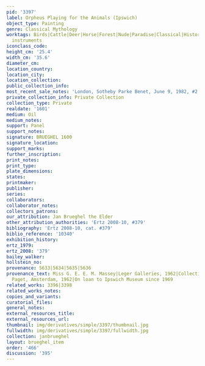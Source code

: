 ```yaml
---
pid: '3397'
label: Orpheus Playing for the Animals (Ipswich)
object_type: Painting
genre: Classical Mythology
worktags: Birds|Cattle|Deer|Horse|Forest|Nude|Paradise|Classical|History|Landscape|Mythological|Musical
  instruments
iconclass_code:
height_cm: '25.4'
width_cm: '35.6'
diameter_cm:
location_country:
location_city:
location_collection:
public_collection_info:
most_recent_sale_notes: 'London, Sotheby Parke Benet, June 9, 1982, #2'
private_collection_info: Private Collection
collection_type: Private
realdate: '1601'
medium: Oil
medium_notes:
support: Panel
support_notes:
signature: BRUEGHEL 1600
signature_location:
support_marks:
further_inscription:
print_notes:
print_type:
plate_dimensions:
states:
printmaker:
publisher:
series:
collaborators:
collaborator_notes:
collectors_patrons:
our_attribution: Jan Brueghel the Elder
other_attribution_authorities: 'Ertz 2008-10, #379'
bibliography: 'Ertz 2008-10, cat. #379'
biblio_reference: '10340'
exhibition_history:
ertz_1979:
ertz_2008: '379'
bailey_walker:
hollstein_no:
provenance: 5633|5634|5635|5636
provenance_text: Miss G. E. E. M. Massey|Leger Galleries, 1962|Collection of Hugh
  Paget, Amsterdam, 1962|On loan to Ipswich Museum since 1969
related_works: 3396|3398
related_works_notes:
copies_and_variants:
curatorial_files:
general_notes:
external_resources_title:
external_resources_url:
thumbnail: img/derivatives/simple/3397/thumbnail.jpg
fullwidth: img/derivatives/simple/3397/fullwidth.jpg
collection: janbrueghel
layout: brueghel_item
order: '466'
discussion: '395'
---
```

